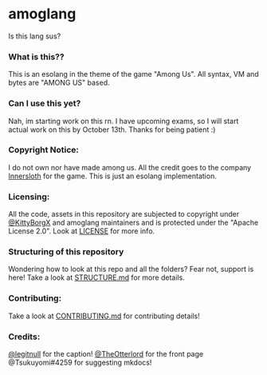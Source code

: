 # amoglang

Is this lang sus?

### What is this??

This is an esolang in the theme of the game "Among Us". All syntax, VM and bytes are "AMONG US" based.

### Can I use this yet?

Nah, im starting work on this rn. I have upcoming exams, so I will start actual work on this by October 13th. Thanks for being patient :)

### Copyright Notice:

I do not own nor have made among us. All the credit goes to the company [Innersloth](https://www.innersloth.com/) for the game. This is just an esolang implementation.

### Licensing:

All the code, assets in this repository are subjected to copyright under [@KittyBorgX](https://github.com/KittyBorgX) and amoglang maintainers and is protected under the "Apache License 2.0". Look at [LICENSE](https://github.com/KittyBorgX/amoglang/blob/main/LICENSE) for more info.

### Structuring of this repository

Wondering how to look at this repo and all the folders? Fear not, support is here!
Take a look at [STRUCTURE.md](https://github.com/KittyBorgX/amoglang/blob/main/documentation/info/STRUCTURE.md) for more details.

### Contributing:

Take a look at [CONTRIBUTING.md](https://github.com/KittyBorgX/amoglang/blob/main/documentation/info/CONTRIBUTING.md) for contributing details!

### Credits:

[@legitnull](https://github.com/legitnull) for the caption!
[@TheOtterlord](https://github.com/TheOtterlord) for the front page
@Tsukuyomi#4259 for suggesting mkdocs!
